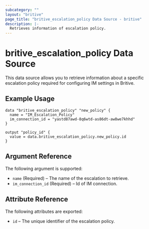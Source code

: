 ```yaml
---
subcategory: ""
layout: "britive"
page_title: "britive_escalation_policy Data Source - britive"
description: |-
  Retrieves information of escalation policy.
---
```


# britive_escalation_policy Data Source

This data source allows you to retrieve information about a specific escalation policy required for configuring IM settings in Britive.

## Example Usage

```hcl
data "britive_escalation_policy" "new_policy" {
  name = "IM_Escalation_Policy"
  im_connection_id = "yastd87awd-8q6wtd-as86dt-aw8we7khhd"
}

output "policy_id" {
  value = data.britive_escalation_policy.new_policy.id
}
```

## Argument Reference

The following argument is supported:

- `name` (Required) – The name of the escalation to retrieve.
- `im_connection_id` (Required) – Id of IM connection.

## Attribute Reference

The following attributes are exported:

- `id` – The unique identifier of the escalation policy.
